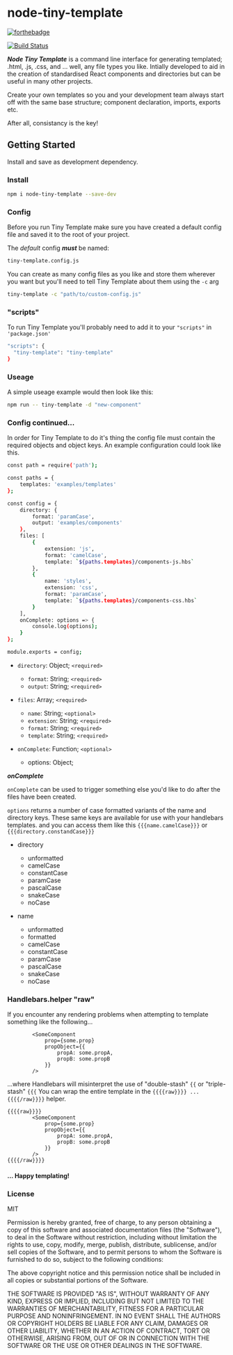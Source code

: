 # node-tiny-template

[![forthebadge](https://forthebadge.com/images/badges/made-with-javascript.svg)](https://forthebadge.com)

[![Build Status](https://travis-ci.org/PaulieScanlon/node-tiny-template.svg?branch=master)](https://travis-ci.org/PaulieScanlon/node-tiny-template)

**_Node Tiny Template_** is a command line interface for generating templated; .html, .js, .css, and ... well, any file types you like. Intially developed to aid in the creation of standardised React components and directories but can be useful in many other projects.

Create your own templates so you and your development team always start off with the same base structure; component declaration, imports, exports etc.

After all, consistancy is the key!

## Getting Started

Install and save as development dependency.

### Install

```sh
npm i node-tiny-template --save-dev
```

### Config

Before you run Tiny Template make sure you have created a default config file and saved it to the root of your project.

The _default_ config **_must_** be named:

```sh
tiny-template.config.js
```

You can create as many config files as you like and store them wherever you want but you'll need to tell Tiny Template about them using the `-c` arg

```sh
tiny-template -c "path/to/custom-config.js"
```

### "scripts"

To run Tiny Template you'll probably need to add it to your `"scripts"` in `'package.json'`

```sh
"scripts": {
  "tiny-template": "tiny-template"
}
```

### Useage

A simple useage example would then look like this:

```sh
npm run -- tiny-template -d "new-component"
```

### Config continued...

In order for Tiny Template to do it's thing the config file must contain the required objects and object keys. An example configuration could look like this.

```sh
const path = require('path');

const paths = {
	templates: 'examples/templates'
};

const config = {
	directory: {
		format: 'paramCase',
		output: 'examples/components'
	},
	files: [
		{
			extension: 'js',
			format: 'camelCase',
			template: `${paths.templates}/components-js.hbs`
		},
		{
			name: 'styles',
			extension: 'css',
			format: 'paramCase',
			template: `${paths.templates}/components-css.hbs`
		}
	],
	onComplete: options => {
		console.log(options);
	}
};

module.exports = config;
```

- `directory`: Object; `<required>`

  - `format`: String; `<required>`
  - `output`: String; `<required>`

- `files`: Array; `<required>`

  - `name`: String; `<optional>`
  - `extension`: String; `<required>`
  - `format`: String; `<required>`
  - `template`: String; `<required>`

- `onComplete`: Function; `<optional>`
  - options: Object;

**_onComplete_**

`onComplete` can be used to trigger something else you'd like to do after the files have been created.

`options` returns a number of case formatted variants of the name and directory keys.
These same keys are available for use with your handlebars templates. and you can access them like this `{{{name.camelCase}}}` or `{{{directory.constandCase}}}`

- directory

  - unformatted
  - camelCase
  - constantCase
  - paramCase
  - pascalCase
  - snakeCase
  - noCase

- name
  - unformatted
  - formatted
  - camelCase
  - constantCase
  - paramCase
  - pascalCase
  - snakeCase
  - noCase

### Handlebars.helper "raw"

If you encounter any rendering problems when attempting to template something like the following...

```
		<SomeComponent
			prop={some.prop}
			propObject={{
				propA: some.propA,
				propB: some.propB
			}}
		/>
```

...where Handlebars will misinterpret the use of "double-stash" `{{` or "triple-stash" `{{{`
You can wrap the entire template in the `{{{{raw}}}} ... {{{{/raw}}}}` helper.

```
{{{{raw}}}}
		<SomeComponent
			prop={some.prop}
			propObject={{
				propA: some.propA,
				propB: some.propB
			}}
		/>
{{{{/raw}}}}
```

#### ... Happy templating!

### License

MIT

Permission is hereby granted, free of charge, to any person obtaining a copy of this software and associated documentation files (the "Software"), to deal in the Software without restriction, including without limitation the rights to use, copy, modify, merge, publish, distribute, sublicense, and/or sell copies of the Software, and to permit persons to whom the Software is furnished to do so, subject to the following conditions:

The above copyright notice and this permission notice shall be included in all copies or substantial portions of the Software.

THE SOFTWARE IS PROVIDED "AS IS", WITHOUT WARRANTY OF ANY KIND, EXPRESS OR IMPLIED, INCLUDING BUT NOT LIMITED TO THE WARRANTIES OF MERCHANTABILITY, FITNESS FOR A PARTICULAR PURPOSE AND NONINFRINGEMENT. IN NO EVENT SHALL THE AUTHORS OR COPYRIGHT HOLDERS BE LIABLE FOR ANY CLAIM, DAMAGES OR OTHER LIABILITY, WHETHER IN AN ACTION OF CONTRACT, TORT OR OTHERWISE, ARISING FROM, OUT OF OR IN CONNECTION WITH THE SOFTWARE OR THE USE OR OTHER DEALINGS IN THE SOFTWARE.
